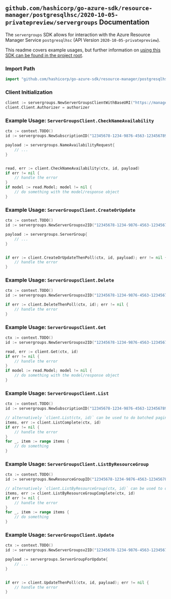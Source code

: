 
## `github.com/hashicorp/go-azure-sdk/resource-manager/postgresqlhsc/2020-10-05-privatepreview/servergroups` Documentation

The `servergroups` SDK allows for interaction with the Azure Resource Manager Service `postgresqlhsc` (API Version `2020-10-05-privatepreview`).

This readme covers example usages, but further information on [using this SDK can be found in the project root](https://github.com/hashicorp/go-azure-sdk/tree/main/docs).

### Import Path

```go
import "github.com/hashicorp/go-azure-sdk/resource-manager/postgresqlhsc/2020-10-05-privatepreview/servergroups"
```


### Client Initialization

```go
client := servergroups.NewServerGroupsClientWithBaseURI("https://management.azure.com")
client.Client.Authorizer = authorizer
```


### Example Usage: `ServerGroupsClient.CheckNameAvailability`

```go
ctx := context.TODO()
id := servergroups.NewSubscriptionID("12345678-1234-9876-4563-123456789012")

payload := servergroups.NameAvailabilityRequest{
	// ...
}


read, err := client.CheckNameAvailability(ctx, id, payload)
if err != nil {
	// handle the error
}
if model := read.Model; model != nil {
	// do something with the model/response object
}
```


### Example Usage: `ServerGroupsClient.CreateOrUpdate`

```go
ctx := context.TODO()
id := servergroups.NewServerGroupsv2ID("12345678-1234-9876-4563-123456789012", "example-resource-group", "serverGroupValue")

payload := servergroups.ServerGroup{
	// ...
}


if err := client.CreateOrUpdateThenPoll(ctx, id, payload); err != nil {
	// handle the error
}
```


### Example Usage: `ServerGroupsClient.Delete`

```go
ctx := context.TODO()
id := servergroups.NewServerGroupsv2ID("12345678-1234-9876-4563-123456789012", "example-resource-group", "serverGroupValue")

if err := client.DeleteThenPoll(ctx, id); err != nil {
	// handle the error
}
```


### Example Usage: `ServerGroupsClient.Get`

```go
ctx := context.TODO()
id := servergroups.NewServerGroupsv2ID("12345678-1234-9876-4563-123456789012", "example-resource-group", "serverGroupValue")

read, err := client.Get(ctx, id)
if err != nil {
	// handle the error
}
if model := read.Model; model != nil {
	// do something with the model/response object
}
```


### Example Usage: `ServerGroupsClient.List`

```go
ctx := context.TODO()
id := servergroups.NewSubscriptionID("12345678-1234-9876-4563-123456789012")

// alternatively `client.List(ctx, id)` can be used to do batched pagination
items, err := client.ListComplete(ctx, id)
if err != nil {
	// handle the error
}
for _, item := range items {
	// do something
}
```


### Example Usage: `ServerGroupsClient.ListByResourceGroup`

```go
ctx := context.TODO()
id := servergroups.NewResourceGroupID("12345678-1234-9876-4563-123456789012", "example-resource-group")

// alternatively `client.ListByResourceGroup(ctx, id)` can be used to do batched pagination
items, err := client.ListByResourceGroupComplete(ctx, id)
if err != nil {
	// handle the error
}
for _, item := range items {
	// do something
}
```


### Example Usage: `ServerGroupsClient.Update`

```go
ctx := context.TODO()
id := servergroups.NewServerGroupsv2ID("12345678-1234-9876-4563-123456789012", "example-resource-group", "serverGroupValue")

payload := servergroups.ServerGroupForUpdate{
	// ...
}


if err := client.UpdateThenPoll(ctx, id, payload); err != nil {
	// handle the error
}
```
